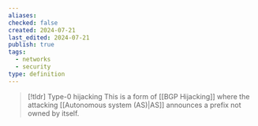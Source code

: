```yaml
---
aliases: 
checked: false
created: 2024-07-21
last_edited: 2024-07-21
publish: true
tags:
  - networks
  - security
type: definition
---
```

>[!tldr] Type-0 hijacking
>This is a form of [[BGP Hijacking]] where the attacking [[Autonomous system (AS)|AS]] announces a prefix not owned by itself.

